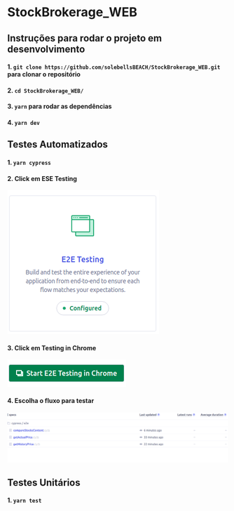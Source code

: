 # StockBrokerage_WEB

## Instruções para rodar o projeto em desenvolvimento
#### 1. `git clone https://github.com/solebellsBEACH/StockBrokerage_WEB.git`  para clonar o repositório

#### 2. `cd StockBrokerage_WEB/`

#### 3. `yarn` para rodar as dependências

#### 4. `yarn dev`

## Testes Automatizados

#### 1. `yarn cypress` 

#### 2. Click em ESE Testing
![](https://raw.githubusercontent.com/solebellsBEACH/solebellsBEACH/main/cypress01.png)

#### 3. Click em Testing in Chrome
![](https://raw.githubusercontent.com/solebellsBEACH/solebellsBEACH/main/cypress02.png)

#### 4. Escolha o fluxo para testar
![](https://raw.githubusercontent.com/solebellsBEACH/solebellsBEACH/main/Captura%20de%20tela%20de%202022-11-09%2022-07-07.png)

## Testes Unitários

#### 1. `yarn test`